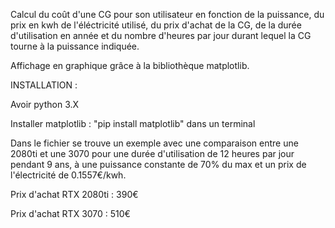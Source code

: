Calcul du coût d'une CG pour son utilisateur en fonction de la puissance, du prix en kwh de l'éléctricité utilisé, du prix d'achat de la CG, de la durée d'utilisation en année
et du nombre d'heures par jour durant lequel la CG tourne à la puissance indiquée.

Affichage en graphique grâce à la bibliothèque matplotlib.

INSTALLATION :

Avoir python 3.X

Installer matplotlib : "pip install matplotlib" dans un terminal

Dans le fichier se trouve un exemple avec une comparaison entre une 2080ti et une 3070 pour une durée d'utilisation de 12 heures par jour pendant 9 ans, à une puissance constante de 70% du max et un prix de l'électricité de 0.1557€/kwh.


Prix d'achat RTX 2080ti : 390€

Prix d'achat RTX 3070 : 510€
